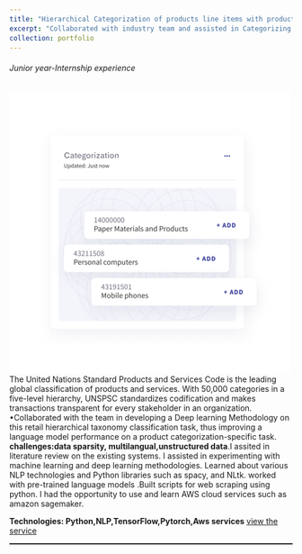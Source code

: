 ```yaml
---
title: "Hierarchical Categorization of products line items with product taxonomy using Deep learning and NLP techniques"
excerpt: "Collaborated with industry team and assisted in Categorizing product line items using Natural language and deep learning processing techniques according to a standard hierarchical product taxonomy(Unspsc)"
collection: portfolio
---
```


<h6>Junior year-Internship experience</h6>
<img src='/images/Categorization.png'>
<br>The United Nations Standard Products and Services Code is the leading global classification of products and services. With 50,000 categories in a five-level hierarchy, UNSPSC standardizes codification and makes transactions transparent for every stakeholder in an organization.
 •Collaborated with the team in developing a Deep learning Methodology on this retail hierarchical taxonomy classification task, thus improving a language model performance on a product categorization-specific task.
<b>challenges:data sparsity, multilangual,unstructured data</b>.I assited in literature review on the existing systems. I assisted in experimenting with machine learning and deep learning methodologies. Learned about various NLP technologies and Python libraries such as spacy, and NLtk. worked with pre-trained language models .Built scripts for web scraping using python. I had the opportunity to use and learn AWS cloud services such as amazon sagemaker.</br>

<b>Technologies: Python,NLP,TensorFlow,Pytorch,Aws services</b>
<a href="https://qvalia.com/features/unspsc-classification/">view the service</a>
<img rel="icon" href="https://img.shields.io/badge/Python-white?logo=Python"> <img rel="icon" href="https://img.shields.io/badge/Jupyter-white?logo=Jupyter"> <img rel="icon" href="https://img.shields.io/badge/Tensorflow-white?logo=Tensorflow">
<hr style="border-top: dotted 1px;" />

